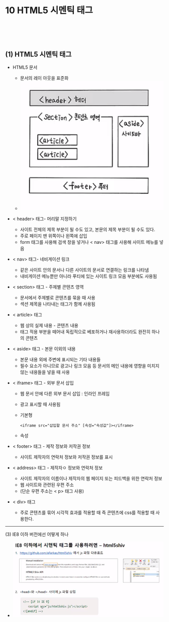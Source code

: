 10 HTML5 시멘틱 태그
=======================
<br><br><br>
**(1) HTML5 시멘틱 태그**
-------------------
* HTML5 문서
    - 문서의 레이 아웃을 표준화
    - <img src="image/문서구조.PNG">
* < header> 태그- 머리말 지정하기
    - 사이트 전체의 제목 부분이 될 수도 있고, 본문의 제목 부분이 될 수도 있다.
    - 주로 페이지 맨 위쪽이나 왼쪽에 삽입
    - form 태그를 사용해 검색 창을 넣거나 < nav> 태그를 사용해 사이트 메뉴를 넣음
* < nav> 태그- 네비게이션 링크
    - 같은 사이트 안의 문서나 다른 사이트의 문서로 연결하는 링크를 나타냄
    - 내비게이션 메뉴뿐만 아니라 푸티에 있는 사이트 링크 모음 부분에도 사용됨
* < section> 태그 - 주제별 콘텐츠 영역
    - 문서에서 주제별로 콘텐츠를 묶을 때 사용
    - 섹션 제목을 나타내는 <hn> 태그가 함께 사용됨
* < article> 태그
    - 웹 상의 실제 내용 - 콘텐츠 내용
    - 태그 적용 부분을 떼어내 독립적으로 베포하거나 재사용하더라도 완전히 하나의 콘텐츠
* < aside> 태그 - 본문 이외의 내용
    - 본문 내용 외에 주변에 표시되는 기타 내용들
    - 필수 요소가 아니므로 광고나 링크 모음 등 문서의 메인 내용에 영향을 미치지 않는 내용들을 넣을 때 사용
* < iframe> 태그 - 외부 문서 삽입
    - 웹 문서 안에 다른 외부 문서 삽입 : 인라인 프레임
    - 광고 표시할 때 사용됨
    - 기본형

          <iframe src="삽입할 문서 주소" [속성="속성값"]></iframe>
    - 속성
* < footer> 태그 - 제작 정보와 저작권 정보
    - 사이트 제작자의 연락처 정보와 저작권 정보를 표시
* < address> 태그 - 제작자ㅇ 정보와 연락처 정보
    - 사이트 제작자의 이름이나 제작자의 웹 페이지 또는 피드백을 위한 연락처 정보
    - 웹 사이트와 관련된 우편 주소
    - (단순 우편 주소는 < p> 태그 사용)

* < div> 태그
    - 주로 콘텐츠를 묶어 시각적 효과를 적용할 때 즉 콘텐츠에 css를 적용할 때 사용한다.
* * *
(3) IE8 이하 버전에선 어떻게 하나
* <img src="image/시멘틱.PNG">